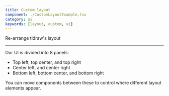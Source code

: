 ```yaml
---
title: Custom layout
component: ./CustomLayoutExample.tsx
category: ui
keywords: [layout, custom, ui]
---
```


Re-arrange tldraw's layout

---

Our UI is divided into 8 panels:

- Top left, top center, and top right
- Center left, and center right
- Bottom left, bottom center, and bottom right

You can move components between these to control where different layout elements appear.
